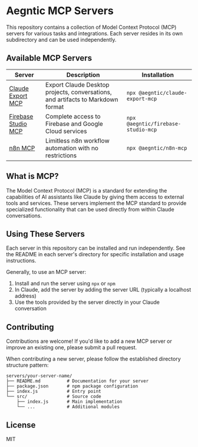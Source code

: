 # Aegntic MCP Servers

This repository contains a collection of Model Context Protocol (MCP) servers for various tasks and integrations. Each server resides in its own subdirectory and can be used independently.

## Available MCP Servers

| Server | Description | Installation |
|--------|-------------|-------------|
| [Claude Export MCP](servers/claude-export-mcp) | Export Claude Desktop projects, conversations, and artifacts to Markdown format | `npx @aegntic/claude-export-mcp` |
| [Firebase Studio MCP](servers/firebase-studio-mcp) | Complete access to Firebase and Google Cloud services | `npx @aegntic/firebase-studio-mcp` |
| [n8n MCP](servers/n8n-mcp) | Limitless n8n workflow automation with no restrictions | `npx @aegntic/n8n-mcp` |

## What is MCP?

The Model Context Protocol (MCP) is a standard for extending the capabilities of AI assistants like Claude by giving them access to external tools and services. These servers implement the MCP standard to provide specialized functionality that can be used directly from within Claude conversations.

## Using These Servers

Each server in this repository can be installed and run independently. See the README in each server's directory for specific installation and usage instructions.

Generally, to use an MCP server:

1. Install and run the server using `npx` or `npm`
2. In Claude, add the server by adding the server URL (typically a localhost address)
3. Use the tools provided by the server directly in your Claude conversation

## Contributing

Contributions are welcome! If you'd like to add a new MCP server or improve an existing one, please submit a pull request.

When contributing a new server, please follow the established directory structure pattern:

```
servers/your-server-name/
├── README.md          # Documentation for your server
├── package.json       # npm package configuration  
├── index.js           # Entry point
└── src/               # Source code
    ├── index.js       # Main implementation
    └── ...            # Additional modules
```

## License

MIT